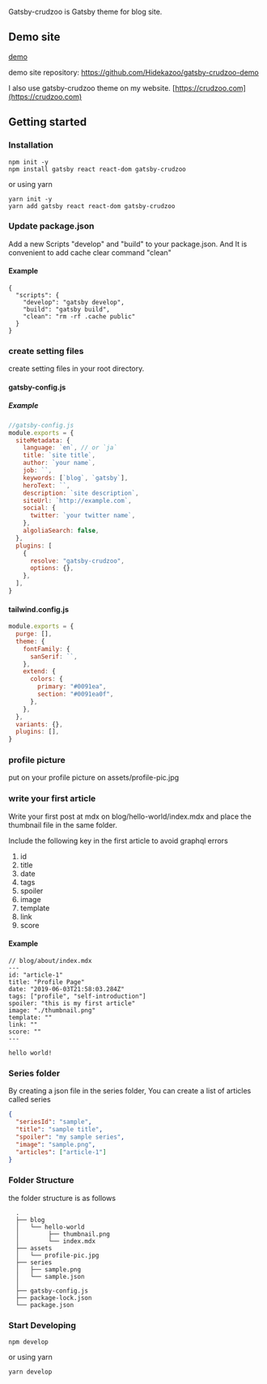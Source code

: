 Gatsby-crudzoo is Gatsby theme for blog site.

## Demo site

[demo](https://sharp-pike-0a4ab7.netlify.com/)

demo site repository: https://github.com/Hidekazoo/gatsby-crudzoo-demo

I also use gatsby-crudzoo theme on my website.
[https://crudzoo.com](https://crudzoo.com)

## Getting started

### Installation

```
npm init -y
npm install gatsby react react-dom gatsby-crudzoo
```

or using yarn

```
yarn init -y
yarn add gatsby react react-dom gatsby-crudzoo
```

### Update package.json

Add a new Scripts "develop" and "build" to your package.json. And It is convenient to add cache clear command "clean"

#### Example

```
{
  "scripts": {
    "develop": "gatsby develop",
    "build": "gatsby build",
    "clean": "rm -rf .cache public"
  }
}
```

### create setting files

create setting files in your root directory.

#### gatsby-config.js

##### Example

```javascript
//gatsby-config.js
module.exports = {
  siteMetadata: {
    language: `en`, // or `ja`
    title: `site title`,
    author: `your name`,
    job: ``,
    keywords: [`blog`, `gatsby`],
    heroText: ``,
    description: `site description`,
    siteUrl: `http://example.com`,
    social: {
      twitter: `your twitter name`,
    },
    algoliaSearch: false,
  },
  plugins: [
    {
      resolve: "gatsby-crudzoo",
      options: {},
    },
  ],
}
```

#### tailwind.config.js

```javascript
module.exports = {
  purge: [],
  theme: {
    fontFamily: {
      sanSerif: ``,
    },
    extend: {
      colors: {
        primary: "#0091ea",
        section: "#0091ea0f",
      },
    },
  },
  variants: {},
  plugins: [],
}
```

### profile picture

put on your profile picture on assets/profile-pic.jpg

### write your first article

Write your first post at mdx on blog/hello-world/index.mdx and place the thumbnail file in the same folder.

Include the following key in the first article to avoid graphql errors

1. id
1. title
1. date
1. tags
1. spoiler
1. image
1. template
1. link
1. score

#### Example

```
// blog/about/index.mdx
---
id: "article-1"
title: "Profile Page"
date: "2019-06-03T21:58:03.284Z"
tags: ["profile", "self-introduction"]
spoiler: "this is my first article"
image: "./thumbnail.png"
template: ""
link: ""
score: ""
---

hello world!
```

### Series folder

By creating a json file in the series folder, You can create a list of articles called series

```json
{
  "seriesId": "sample",
  "title": "sample title",
  "spoiler": "my sample series",
  "image": "sample.png",
  "articles": ["article-1"]
}
```

### Folder Structure

the folder structure is as follows

```
  .
  ├── blog
  │   └── hello-world
  │        ├── thumbnail.png
  │        └── index.mdx
  ├── assets
  │   └── profile-pic.jpg
  ├── series
  │   ├── sample.png
  │   └── sample.json
  │
  ├── gatsby-config.js
  ├── package-lock.json
  └── package.json
```

### Start Developing

```
npm develop
```

or using yarn

```
yarn develop
```
